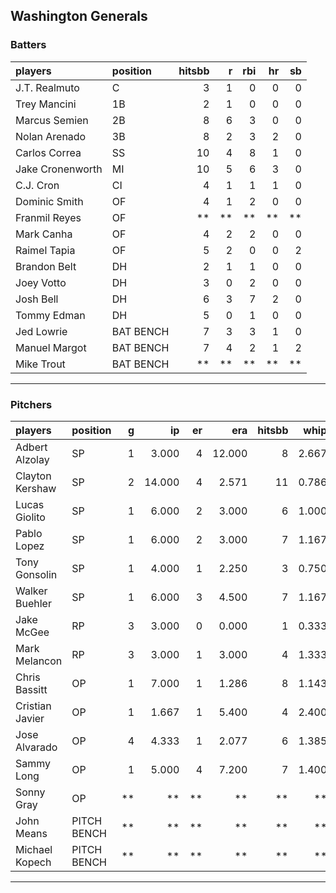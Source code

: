 ## Washington Generals

### Batters

 
|players          |position  | hitsbb|  r| rbi| hr| sb| 
|:----------------|:---------|------:|--:|---:|--:|--:| 
|J.T. Realmuto    |C         |      3|  1|   0|  0|  0| 
|Trey Mancini     |1B        |      2|  1|   0|  0|  0| 
|Marcus Semien    |2B        |      8|  6|   3|  0|  0| 
|Nolan Arenado    |3B        |      8|  2|   3|  2|  0| 
|Carlos Correa    |SS        |     10|  4|   8|  1|  0| 
|Jake Cronenworth |MI        |     10|  5|   6|  3|  0| 
|C.J. Cron        |CI        |      4|  1|   1|  1|  0| 
|Dominic Smith    |OF        |      4|  1|   2|  0|  0| 
|Franmil Reyes    |OF        |     **| **|  **| **| **| 
|Mark Canha       |OF        |      4|  2|   2|  0|  0| 
|Raimel Tapia     |OF        |      5|  2|   0|  0|  2| 
|Brandon Belt     |DH        |      2|  1|   1|  0|  0| 
|Joey Votto       |DH        |      3|  0|   2|  0|  0| 
|Josh Bell        |DH        |      6|  3|   7|  2|  0| 
|Tommy Edman      |DH        |      5|  0|   1|  0|  0| 
|Jed Lowrie       |BAT BENCH |      7|  3|   3|  1|  0| 
|Manuel Margot    |BAT BENCH |      7|  4|   2|  1|  2| 
|Mike Trout       |BAT BENCH |     **| **|  **| **| **| 

* * *

### Pitchers

 
|players         |position    |  g|     ip| er|    era| hitsbb|  whip| so|  w| sv| 
|:---------------|:-----------|--:|------:|--:|------:|------:|-----:|--:|--:|--:| 
|Adbert Alzolay  |SP          |  1|  3.000|  4| 12.000|      8| 2.667|  3|  0|  0| 
|Clayton Kershaw |SP          |  2| 14.000|  4|  2.571|     11| 0.786| 20|  1|  0| 
|Lucas Giolito   |SP          |  1|  6.000|  2|  3.000|      6| 1.000|  7|  0|  0| 
|Pablo Lopez     |SP          |  1|  6.000|  2|  3.000|      7| 1.167|  9|  1|  0| 
|Tony Gonsolin   |SP          |  1|  4.000|  1|  2.250|      3| 0.750|  7|  0|  0| 
|Walker Buehler  |SP          |  1|  6.000|  3|  4.500|      7| 1.167|  6|  0|  0| 
|Jake McGee      |RP          |  3|  3.000|  0|  0.000|      1| 0.333|  2|  1|  1| 
|Mark Melancon   |RP          |  3|  3.000|  1|  3.000|      4| 1.333|  2|  0|  3| 
|Chris Bassitt   |OP          |  1|  7.000|  1|  1.286|      8| 1.143|  4|  1|  0| 
|Cristian Javier |OP          |  1|  1.667|  1|  5.400|      4| 2.400|  3|  0|  0| 
|Jose Alvarado   |OP          |  4|  4.333|  1|  2.077|      6| 1.385|  7|  0|  0| 
|Sammy Long      |OP          |  1|  5.000|  4|  7.200|      7| 1.400|  3|  0|  0| 
|Sonny Gray      |OP          | **|     **| **|     **|     **|    **| **| **| **| 
|John Means      |PITCH BENCH | **|     **| **|     **|     **|    **| **| **| **| 
|Michael Kopech  |PITCH BENCH | **|     **| **|     **|     **|    **| **| **| **| 


* * *


